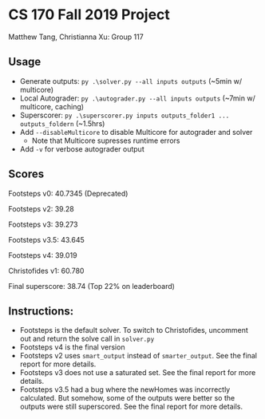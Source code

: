 # CS 170 Fall 2019 Project

Matthew Tang, Christianna Xu: Group 117

## Usage 
* Generate outputs: `py .\solver.py --all inputs outputs` (~5min w/ multicore)
* Local Autograder: `py .\autograder.py --all inputs outputs` (~7min w/ multicore, caching)
* Superscorer: `py .\superscorer.py inputs outputs_folder1 ... outputs_foldern` (~1.5hrs)
* Add `--disableMulticore` to disable Multicore for autograder and solver
    * Note that Multicore supresses runtime errors
* Add `-v` for verbose autograder output

## Scores
Footsteps v0: 40.7345 (Deprecated)

Footsteps v2: 39.28

Footsteps v3: 39.273

Footsteps v3.5: 43.645

Footsteps v4: 39.019

Christofides v1: 60.780

Final superscore: 38.74 (Top 22% on leaderboard)

## Instructions:
* Footsteps is the default solver. To switch to Christofides, uncomment out and return the solve call in `solver.py`
* Footsteps v4 is the final version
* Footsteps v2 uses `smart_output` instead of `smarter_output`. See the final report for more details.
* Footsteps v3 does not use a saturated set. See the final report for more details.
* Footsteps v3.5 had a bug where the newHomes was incorrectly calculated. But somehow, some of the outputs were better so the outputs were still superscored. See the final report for more details.

